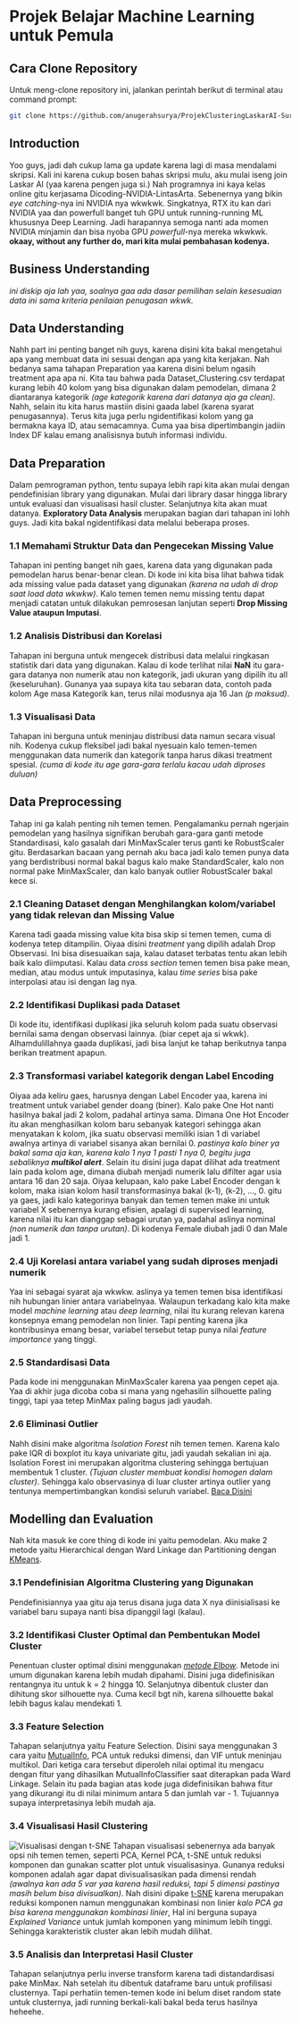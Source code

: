# Projek Belajar Machine Learning untuk Pemula

## Cara Clone Repository

Untuk meng-clone repository ini, jalankan perintah berikut di terminal atau command prompt:

```bash
git clone https://github.com/anugerahsurya/ProjekClusteringLaskarAI-Surya.git
```

## Introduction
Yoo guys, jadi dah cukup lama ga update karena lagi di masa mendalami skripsi. Kali ini karena cukup bosen bahas skripsi mulu, aku mulai iseng join Laskar AI (yaa karena pengen juga si.) Nah programnya ini kaya kelas <br>
online gitu kerjasama Dicoding-NVIDIA-LintasArta. Sebenernya yang bikin *eye catching*-nya ini NVIDIA nya wkwkwk. Singkatnya, RTX itu kan dari NVIDIA yaa dan powerfull banget tuh GPU untuk running-running ML khususnya Deep Learning. Jadi harapannya semoga nanti ada momen NVIDIA minjamin dan bisa nyoba GPU *powerfull*-nya mereka wkwkwk. **okaay, without any further do, mari kita mulai pembahasan kodenya.**

## Business Understanding
*ini diskip aja lah yaa, soalnya gaa ada dasar pemilihan selain kesesuaian data ini sama kriteria penilaian penugasan wkwk.*

## Data Understanding
Nahh part ini penting banget nih guys, karena disini kita bakal mengetahui apa yang membuat data ini sesuai dengan apa yang kita kerjakan. Nah bedanya sama tahapan Preparation yaa karena disini belum ngasih treatment apa apa ni. Kita tau bahwa pada Dataset_Clustering.csv terdapat kurang lebih 40 kolom yang bisa digunakan dalam pemodelan, dimana 2 diantaranya kategorik *(age kategorik karena dari datanya aja ga clean)*. Nahh, selain itu kita harus mastiin disini gaada label (karena syarat penugasannya). Terus kita juga perlu ngidentifikasi kolom yang ga bermakna kaya ID, atau semacamnya. Cuma yaa bisa dipertimbangin jadiin Index DF kalau emang analisisnya butuh informasi individu.

## Data Preparation
Dalam pemrograman python, tentu supaya lebih rapi kita akan mulai dengan pendefinisian library yang digunakan. Mulai dari library dasar hingga library untuk evaluasi dan visualisasi hasil cluster. Selanjutnya kita akan muat datanya. **Exploratory Data Analysis** merupakan bagian dari tahapan ini lohh guys. Jadi kita bakal ngidentifikasi data melalui beberapa proses.

### 1.1 Memahami Struktur Data dan Pengecekan Missing Value
Tahapan ini penting banget nih gaes, karena data yang digunakan pada pemodelan harus benar-benar clean. Di kode ini kita bisa lihat bahwa tidak ada missing value pada dataset yang digunakan *(karena na udah di drop saat load data wkwkw)*. Kalo temen temen nemu missing tentu dapat menjadi catatan untuk dilakukan pemrosesan lanjutan seperti **Drop Missing Value ataupun Imputasi**.

### 1.2 Analisis Distribusi dan Korelasi
Tahapan ini berguna untuk mengecek distribusi data melalui ringkasan statistik dari data yang digunakan. Kalau di kode terlihat nilai **NaN** itu gara-gara datanya non numerik atau non kategorik, jadi ukuran yang dipilih itu all (keseluruhan). Gunanya yaa supaya kita tau sebaran data, contoh pada kolom Age masa Kategorik kan, terus nilai modusnya aja 16 Jan *(p maksud)*.

### 1.3 Visualisasi Data
Tahapan ini berguna untuk meninjau distribusi data namun secara visual nih. Kodenya cukup fleksibel jadi bakal nyesuain kalo temen-temen menggunakan data numerik dan kategorik tanpa harus dikasi treatment spesial. *(cuma di kode itu age gara-gara terlalu kacau udah diproses duluan)*

## Data Preprocessing
Tahap ini ga kalah penting nih temen temen. Pengalamanku pernah ngerjain pemodelan yang hasilnya signifikan berubah gara-gara ganti metode Standardisasi, kalo gasalah dari MinMaxScaler terus ganti ke RobustScaler gitu. Berdasarkan bacaan yang pernah aku baca jadi kalo temen punya data yang berdistribusi normal bakal bagus kalo make StandardScaler, kalo non normal pake MinMaxScaler, dan kalo banyak outlier RobustScaler bakal kece si. <br>

### 2.1 Cleaning Dataset dengan Menghilangkan kolom/variabel yang tidak relevan dan Missing Value
Karena tadi gaada missing value kita bisa skip si temen temen, cuma di kodenya tetep ditampilin. Oiyaa disini *treatment* yang dipilih adalah Drop Observasi. Ini bisa disesuaikan saja, kalau dataset terbatas tentu akan lebih baik kalo diimputasi. Kalau data *cross section* temen temen bisa pake mean, median, atau modus untuk imputasinya, kalau *time series* bisa pake interpolasi atau isi dengan lag nya. 

### 2.2 Identifikasi Duplikasi pada Dataset
Di kode itu, identifikasi duplikasi jika seluruh kolom pada suatu observasi bernilai sama dengan observasi lainnya. (biar cepet aja si wkwk). Alhamdulillahnya gaada duplikasi, jadi bisa lanjut ke tahap berikutnya tanpa berikan treatment apapun.

### 2.3 Transformasi variabel kategorik dengan Label Encoding
Oiyaa ada keliru gaes, harusnya dengan Label Encoder yaa, karena ini treatment untuk variabel gender doang (biner). Kalo pake One Hot nanti hasilnya bakal jadi 2 kolom, padahal artinya sama. Dimana One Hot Encoder itu akan menghasilkan kolom baru sebanyak kategori sehingga akan menyatakan k kolom, jika suatu observasi memiliki isian 1 di variabel awalnya artinya di variabel sisanya akan bernilai 0. *pastinya kalo biner ya bakal sama aja kan, karena kalo 1 nya 1 pasti 1 nya 0, begitu juga sebaliknya **multikol alert***. Selain itu disini juga dapat dilihat ada treatment lain pada kolom age, dimana diubah menjadi numerik lalu difilter agar usia antara 16 dan 20 saja. Oiyaa kelupaan, kalo pake Label Encoder dengan k kolom, maka isian kolom hasil transformasinya bakal (k-1), (k-2), ..., 0. gitu ya gaes, jadi kalo kategorinya banyak dan temen temen make ini untuk variabel X sebenernya kurang efisien, apalagi di supervised learning, karena nilai itu kan dianggap sebagai urutan ya, padahal aslinya nominal *(non numerik dan tanpa urutan)*. Di kodenya Female diubah jadi 0 dan Male jadi 1.

### 2.4 Uji Korelasi antara variabel yang sudah diproses menjadi numerik
Yaa ini sebagai syarat aja wkwkw. aslinya ya temen temen bisa identifikasi nih hubungan linier antara variabelnyaa. Walaupun terkadang kalo kita make model *machine learning* atau *deep learning*, nilai itu kurang relevan karena konsepnya emang pemodelan non linier. Tapi penting karena jika kontribusinya emang besar, variabel tersebut tetap punya nilai *feature importance* yang tinggi.

### 2.5 Standardisasi Data
Pada kode ini menggunakan MinMaxScaler karena yaa pengen cepet aja. Yaa di akhir juga dicoba coba si mana yang ngehasilin silhouette paling tinggi, tapi yaa tetep MinMax paling bagus jadi yaudah.

### 2.6 Eliminasi Outlier
Nahh disini make algoritma *Isolation Forest* nih temen temen. Karena kalo pake IQR di boxplot itu kaya univariate gitu, jadi yaudah sekalian ini aja. Isolation Forest ini merupakan algoritma clustering sehingga bertujuan membentuk 1 cluster. *(Tujuan cluster membuat kondisi homogen dalam cluster)*. Sehingga kalo observasinya di luar cluster artinya outlier yang tentunya mempertimbangkan kondisi seluruh variabel. [Baca Disini](https://arxiv.org/pdf/2206.06602)

## Modelling dan Evaluation
Nah kita masuk ke core thing di kode ini yaitu pemodelan. Aku make 2 metode yaitu Hierarchical dengan Ward Linkage dan Partitioning dengan [KMeans](https://doi.org/10.1007/978-0-387-30164-8_425).

### 3.1 Pendefinisian Algoritma Clustering yang Digunakan
Pendefinisiannya yaa gitu aja terus disana juga data X nya diinisialisasi ke variabel baru supaya nanti bisa dipanggil lagi (kalau).

### 3.2 Identifikasi Cluster Optimal dan Pembentukan Model Cluster
Penentuan cluster optimal disini menggunakan [*metode Elbow*](https://www.geeksforgeeks.org/elbow-method-for-optimal-value-of-k-in-kmeans/). Metode ini umum digunakan karena lebih mudah dipahami. Disini juga didefinisikan rentangnya itu untuk k = 2 hingga 10. Selanjutnya dibentuk cluster dan dihitung skor silhouette nya. Cuma kecil bgt nih, karena silhouette bakal lebih bagus kalau mendekati 1.

### 3.3 Feature Selection
Tahapan selanjutnya yaitu Feature Selection. Disini saya menggunakan 3 cara yaitu [MutualInfo](https://doi.org/10.48550/arXiv.2209.10058), PCA untuk reduksi dimensi, dan VIF untuk meninjau multikol. Dari ketiga cara tersebut diperoleh nilai optimal itu mengacu dengan fitur yang dihasilkan MutualInfoClassifier saat diterapkan pada Ward Linkage. Selain itu pada bagian atas kode juga didefinisikan bahwa fitur yang dikurangi itu di nilai minimum antara 5 dan jumlah var - 1. Tujuannya supaya interpretasinya lebih mudah aja.

### 3.4 Visualisasi Hasil Clustering
![Visualisasi dengan t-SNE](VisualisasiCluster.png)
Tahapan visualisasi sebenernya ada banyak opsi nih temen temen, seperti PCA, Kernel PCA, t-SNE untuk reduksi komponen dan gunakan scatter plot untuk visualisasinya. Gunanya reduksi komponen adalah agar dapat divisualisasikan pada dimensi rendah *(awalnya kan ada 5 var yaa karena hasil reduksi, tapi 5 dimensi pastinya masih belum bisa divisualkan)*. Nah disini dipake [t-SNE](https://lvdmaaten.github.io/tsne/) karena merupakan reduksi komponen namun menggunakan kombinasi non linier *kalo PCA ga bisa karena menggunakan kombinasi linier*, Hal ini berguna supaya *Explained Variance* untuk jumlah komponen yang minimum lebih tinggi. Sehingga karakteristik cluster akan lebih mudah dilihat.

### 3.5 Analisis dan Interpretasi Hasil Cluster
Tahapan selanjutnya perlu inverse transform karena tadi distandardisasi pake MinMax. Nah setelah itu dibentuk dataframe baru untuk profilisasi clusternya. Tapi perhatiin temen-temen kode ini belum diset random state untuk clusternya, jadi running berkali-kali bakal beda terus hasilnya heheehe.



